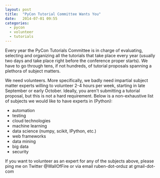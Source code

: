 ```yaml
---
layout: post
title:  "PyCon Tutorial Committee Wants You"
date:   2014-07-01 09:55
categories:
  - pycon
  - volunteer
  - tutorials
---
```

Every year the PyCon Tutorials Committee is in charge of evaluating, selecting and organizing all the tutorials that take place every year (usually two days and take place right before the conference proper starts). We have to go through tens, if not hundreds, of tutorial proposals spanning a plethora of subject matters.
<!-- more -->
We need volunteers. More specifically, we badly need impartial subject matter experts willing to volunteer 2-4 hours per week, starting in late September or early October. Ideally, you aren't submitting a tutorial proposal, but this is not a hard requirement. Below is a non-exhaustive list of subjects we would like to have experts in (Python):

 - automation
 - testing
 - cloud technologies
 - machine learning
 - data science (numpy, scikit, IPython, etc.)
 - web frameworks
 - data mining
 - big data
 - security

 If you want to volunteer as an expert for any of the subjects above, please ping me on Twitter @WallOfFire or via email ruben-dot-orduz at gmail-dot-com